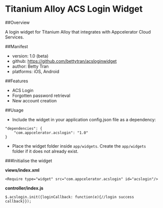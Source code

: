 Titanium Alloy ACS Login Widget
================
##Overview

A login widget for Titanium Alloy that integrates with Appcelerator Cloud Services.

##Manifest
- version: 1.0 (beta)
- github: https://github.com/bettytran/acsloginwidget
- author: Betty Tran
- platforms: iOS, Android

##Features

- ACS Login
- Forgotten password retrieval 
- New account creation

##Usage

- Include the widget in your application config.json file as a dependency:

```
"dependencies": {
	"com.appcelerator.acslogin": "1.0"
}
```

- Place the widget folder inside `app/widgets`. Create the `app/widgets` folder if it does not already exist.


###Initialise the widget

__views/index.xml__

```
<Require type="widget" src="com.appcelerator.acslogin" id="acslogin"/>
```

__controller/index.js__

```
$.acslogin.init({loginCallback: function(e){//login success callback}});
```



